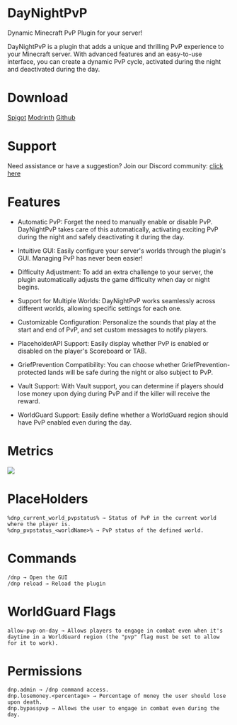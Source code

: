

# DayNightPvP

Dynamic Minecraft PvP Plugin for your server!

DayNightPvP is a plugin that adds a unique and thrilling PvP experience to your Minecraft server. With advanced features
and an easy-to-use interface, you can create a dynamic PvP cycle, activated during the night and deactivated during the
day.

# Download
[Spigot](https://www.spigotmc.org/resources/daynightpvp-dynamic-pvp-for-day-night.102250/)
[Modrinth](https://modrinth.com/plugin/daynightpvp)
[Github](https://github.com/CallVDois/DayNightPvP/releases/latest)

# Support

Need assistance or have a suggestion? Join our Discord community: [click here](https://discord.needkg.online)

# Features

- Automatic PvP:  Forget the need to manually enable or disable PvP. DayNightPvP takes care of this automatically,
  activating exciting PvP during the night and safely deactivating it during the day.

- Intuitive GUI: Easily configure your server's worlds through the plugin's GUI. Managing PvP has never been easier!

- Difficulty Adjustment: To add an extra challenge to your server, the plugin automatically adjusts the game difficulty
  when day or night begins.

- Support for Multiple Worlds: DayNightPvP works seamlessly across different worlds, allowing specific settings for each
  one.

- Customizable Configuration: Personalize the sounds that play at the start and end of PvP, and set custom messages to
  notify players.

- PlaceholderAPI Support: Easily display whether PvP is enabled or disabled on the player's Scoreboard or TAB.

- GriefPrevention Compatibility: You can choose whether GriefPrevention-protected lands will be safe during the night or
  also subject to PvP.

- Vault Support: With Vault support, you can determine if players should lose money upon dying during PvP and if the
  killer will receive the reward.
  
- WorldGuard Support: Easily define whether a WorldGuard region should have PvP enabled even during the day.

# Metrics

[<img src="https://bstats.org/signatures/bukkit/daynightpvp.svg">](https://bstats.org/plugin/bukkit/DayNightPvP/19067/)

# PlaceHolders

    %dnp_current_world_pvpstatus% → Status of PvP in the current world where the player is.
    %dnp_pvpstatus_<worldName>% → PvP status of the defined world.

# Commands

    /dnp → Open the GUI
    /dnp reload → Reload the plugin
	
# WorldGuard Flags

	allow-pvp-on-day → Allows players to engage in combat even when it's daytime in a WorldGuard region (the "pvp" flag must be set to allow for it to work).

# Permissions

    dnp.admin → /dnp command access.
    dnp.losemoney.<percentage> → Percentage of money the user should lose upon death.
	dnp.bypasspvp → Allows the user to engage in combat even during the day.
